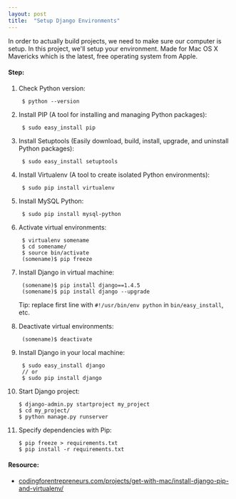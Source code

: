 ```yaml
---
layout: post
title:  "Setup Django Environments"
---
```

In order to actually build projects, we need to make sure our computer is setup. In this project, we'll setup your environment. Made for Mac OS X Mavericks which is the latest, free operating system from Apple.

#### **Step:**
1. Check Python version:

		$ python --version

2. Install PIP (A tool for installing and managing Python packages):

		$ sudo easy_install pip

3. Install Setuptools (Easily download, build, install, upgrade, and uninstall Python packages):

		$ sudo easy_install setuptools

4. Install Virtualenv (A tool to create isolated Python environments):

		$ sudo pip install virtualenv

5. Install MySQL Python:

		$ sudo pip install mysql-python

6. Activate virtual environments:

		$ virtualenv somename
		$ cd somename/
		$ source bin/activate
		(somename)$ pip freeze

7. Install Django in virtual machine:

		(somename)$ pip install django==1.4.5
		(somename)$ pip install django --upgrade
	Tip: replace first line with `#!/usr/bin/env python` in `bin/easy_install`, etc.

8. Deactivate virtual environments:

		(somename)$ deactivate

9. Install Django in your local machine:

		$ sudo easy_install django
		// or
		$ sudo pip install django

10. Start Django project:

		$ django-admin.py startproject my_project
		$ cd my_project/
		$ python manage.py runserver

11. Specify dependencies with Pip:

		$ pip freeze > requirements.txt
		$ pip install -r requirements.txt

#### **Resource:**
* [codingforentrepreneurs.com/projects/get-with-mac/install-django-pip-and-virtualenv/](http://codingforentrepreneurs.com/projects/get-with-mac/install-django-pip-and-virtualenv/)

